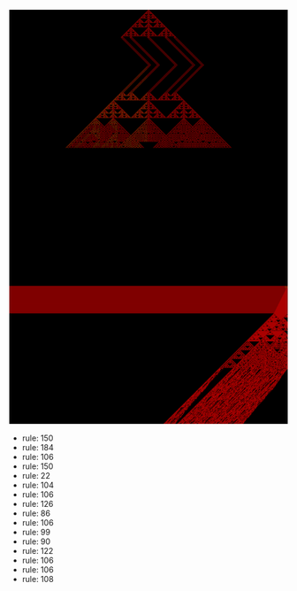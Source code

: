 ![photo](./output.png) 
 * rule: 150
* rule: 184
* rule: 106
* rule: 150
* rule: 22
* rule: 104
* rule: 106
* rule: 126
* rule: 86
* rule: 106
* rule: 99
* rule: 90
* rule: 122
* rule: 106
* rule: 106
* rule: 108
